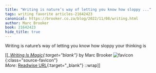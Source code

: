 ```yaml
---
title: "Writing is nature’s way of letting you know how sloppy ..."
tags: writing favorite articles-21642423
canonical: https://brooker.co.za/blog/2022/11/08/writing.html
author: Marc Brooker
book: 21642423
hide_title: true
---
```


Writing is nature’s way of letting you know how sloppy your thinking is


[[<cite>_[Writing Is Magic](https://brooker.co.za/blog/2022/11/08/writing.html){:target="_blank"}_</cite> by Marc Brooker ![favicon](https://s2.googleusercontent.com/s2/favicons?domain=brooker.co.za){:class="source-favicon"}<br>
_More_: [Readwise URL](https://readwise.io/open/429253538){:target="_blank"}
::wrap]]